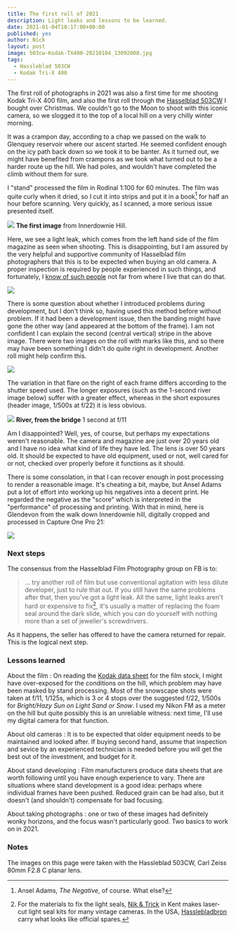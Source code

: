 ```yaml
---
title: The first roll of 2021
description: Light leaks and lessons to be learned.
date: 2021-01-04T10:17:00+00:00
published: yes
author: Nick
layout: post
image: 503cw-Kodak-TX400-20210104_13092008.jpg
tags:
  - Hassleblad 503CW
  - Kodak Tri-X 400
---
```

The first roll of photographs in 2021 was also a first time for me shooting Kodak Tri-X 400 film, and also the first roll through the [Hasselblad 503CW](/cameras/hasselblad-v) I bought over Christmas. We couldn't go to the Moon to shoot with this iconic camera, so we slogged it to the top of a local hill on a very chilly winter morning. 

It was a crampon day, according to a chap we passed on the walk to Glenquey reservoir where our ascent started. He seemed confident enough on the icy path back down so we took it to be banter. As it turned out, we might have benefited from crampons as we took what turned out to be a harder route up the hill. We had poles, and wouldn't have completed the climb without them for sure.

I "stand" processed the film in Rodinal 1:100 for 60 minutes. The film was quite curly when it dried, so I cut it into strips and put it in a book[^whatbook] for half an hour before scanning. Very quickly, as I scanned, a more serious issue presented itself. 

![](/img/503cw-Kodak-TX400-20210104_12143206.jpg)
**The first image** from Innerdownie Hill.

Here, we see a light leak, which comes from the left hand side of the film magazine as seen when shooting. This is disappointing, but I am assured by the very helpful and supportive community of Hasselblad film photographers that this is to be expected when buying an old camera. A proper inspection is required by people experienced in such things, and fortunately, I [know of such people](https://www.cameratiks.co.uk/repairs) not far from where I live that can do that. 

![](/img/503cw-Kodak-TX400-20210104_12162137.jpg)

There is some question about whether I introduced problems during development, but I don't think so, having used this method before without problem. If it had been a development issue, then the banding might have gone the other way (and appeared at the bottom of the frame). I am not confident I can explain the second (central vertical) stripe in the above image. There were two images on the roll with marks like this, and so there may have been something I didn't do quite right in development. Another roll might help confirm this.

![](/img/503cw-Kodak-TX400-20210104_13365007.jpg)

The variation in that flare on the right of each frame differs according to the shutter speed used. The longer exposures (such as the 1-second river image below) suffer with a greater effect, whereas in the short exposures (header image, 1/500s at f/22) it is less obvious.

![](/img/503cw-Kodak-TX400-20210104_13514102.jpg)
**River, from the bridge** 1 second at f/11

Am I disappointed? Well, yes, of course, but perhaps my expectations weren't reasonable. The camera and magazine are just over 20 years old and I have no idea what kind of life they have led. The lens is over 50 years old. It should be expected to have old equipment, used or not, well cared for or not, checked over properly before it functions as it should.

There is some consolation, in that I can recover enough in post processing to render a reasonable image. It's cheating a bit, maybe, but Ansel Adams put a lot of effort into working up his negatives into a decent print. He regarded the negative as the "score" which is interpreted in the "performance" of processing and printing. With that in mind, here is Glendevon from the walk down Innerdownie hill, digitally cropped and processed in Capture One Pro 21:

![](/img/503cw-Kodak-TX400-20210104_13325578.jpg)

### Next steps

The consensus from the Hasselblad Film Photography group on FB is to:

> ... try another roll of film but use conventional agitation with less dilute developer, just to rule that out. If you still have the same problems after that, then you've got a light leak. All the same, light leaks aren't hard or expensive to fix[^spares], it's usually a matter of replacing the foam seal around the dark slide, which you can do yourself with nothing more than a set of jeweller's screwdrivers.

As it happens, the seller has offered to have the camera returned for repair. This is the logical next step.

### Lessons learned

About the film
: On reading the [Kodak data sheet](https://imaging.kodakalaris.com/sites/prod/files/files/products/f4017_TriX.pdf) for the film stock, I might have over-exposed for the conditions on the hill, which problem may have been masked by stand processing. Most of the snowscape shots were taken at f/11, 1/125s, which is 3 or 4 stops over the suggested f/22, 1/500s for *Bright/Hazy Sun on Light Sand or Snow*. I used my Nikon FM as a meter on the hill but quite possibly this is an unreliable witness: next time, I'll use my digital camera for that function.

About old cameras
: It is to be expected that older equipment needs to be maintained and looked after. If buying second hand, assume that inspection and sevice by an experienced technician is needed before you will get the best out of the investment, and budget for it.

About stand developing
: Film manufacturers produce data sheets that are worth following until you have enough experience to vary. There are situations where stand development is a good idea: perhaps where individual frames have been pushed. Reduced grain can be had also, but it doesn't (and shouldn't) compensate for bad focusing.

About taking photographs
: one or two of these images had definitely wonky horizons, and the focus wasn't particularly good. Two basics to work on in 2021.

[^spares]: For the materials to fix the light seals, [Nik & Trick](https://ntphotoworks.com/product/replacement-light-seal-kit-hasselblad-a12-c12-film-back/) in Kent makes laser-cut light seal kits for many vintage cameras. In the USA, [Hasslebladbron](http://products.hasselbladbron.com/Hasselblad/Spare-Parts) carry what looks like official spares.

### Notes

The images on this page were taken with the Hassleblad 503CW, Carl Zeiss 80mm F2.8 C planar lens. 

[^whatbook]: Ansel Adams, *The Negative*, of course. What else?
